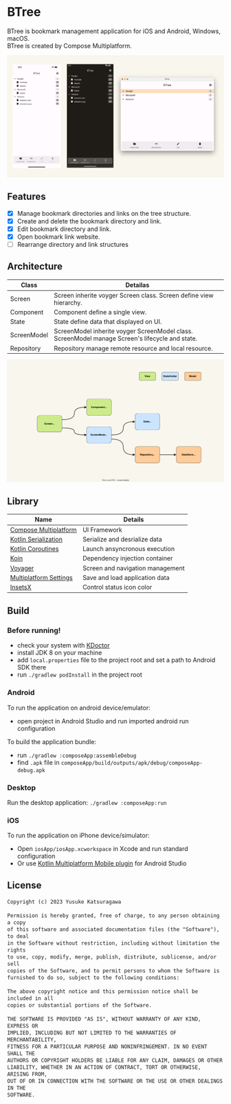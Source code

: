 # BTree

BTree is bookmark management application for iOS and Android, Windows, macOS.  
BTree is created by Compose Multiplatform.

![](https://raw.githubusercontent.com/kaleidot725/BTree/main/app.drawio.png)

## Features

- [x] Manage bookmark directories and links on the tree structure.
- [x] Create and delete the bookmark directory and link.
- [x] Edit bookmark directory and link. 
- [X] Open bookmark link website.
- [ ] Rearrange directory and link structures

## Architecture

| Class | Detailas |
| ----- | -------- |
| Screen | Screen inherite voyger Screen class. Screen define view hierarchy. |
| Component | Component define a single view. |
| State | State define data that displayed on UI. |
| ScreenModel | ScreenModel inherite voyger ScreenModel class. ScreenModel manage Screen's lifecycle and state. |
| Repository | Repository manage remote resource and local resource. |

![](https://raw.githubusercontent.com/kaleidot725/BTree/main/architecture.drawio.svg)

## Library

| Name | Details |
| ----- | ------ |
| [Compose Multiplatform](https://www.jetbrains.com/ja-jp/lp/compose-multiplatform/) | UI Framework |
| [Kotlin Serialization](https://kotlinlang.org/docs/serialization.html) | Serialize and desrialize data |
| [Kotlin Coroutines](https://kotlinlang.org/docs/serialization.html) | Launch ansyncronous execution |
| [Koin](https://insert-koin.io/) | Dependency injection container |
| [Voyager](https://voyager.adriel.cafe/) | Screen and navigation management |
| [Multiplatform Settings](https://github.com/russhwolf/multiplatform-settings) | Save and load application data |
| [InsetsX](https://github.com/mori-atsushi/insetsx) | Control status icon color | 

## Build

### Before running!
 - check your system with [KDoctor](https://github.com/Kotlin/kdoctor)
 - install JDK 8 on your machine
 - add `local.properties` file to the project root and set a path to Android SDK there
 - run `./gradlew podInstall` in the project root

### Android
To run the application on android device/emulator:  
 - open project in Android Studio and run imported android run configuration

To build the application bundle:
 - run `./gradlew :composeApp:assembleDebug`
 - find `.apk` file in `composeApp/build/outputs/apk/debug/composeApp-debug.apk`

### Desktop
Run the desktop application: `./gradlew :composeApp:run`

### iOS
To run the application on iPhone device/simulator:
 - Open `iosApp/iosApp.xcworkspace` in Xcode and run standard configuration
 - Or use [Kotlin Multiplatform Mobile plugin](https://plugins.jetbrains.com/plugin/14936-kotlin-multiplatform-mobile) for Android Studio

## License

```
Copyright (c) 2023 Yusuke Katsuragawa

Permission is hereby granted, free of charge, to any person obtaining a copy
of this software and associated documentation files (the "Software"), to deal
in the Software without restriction, including without limitation the rights
to use, copy, modify, merge, publish, distribute, sublicense, and/or sell
copies of the Software, and to permit persons to whom the Software is
furnished to do so, subject to the following conditions:

The above copyright notice and this permission notice shall be included in all
copies or substantial portions of the Software.

THE SOFTWARE IS PROVIDED "AS IS", WITHOUT WARRANTY OF ANY KIND, EXPRESS OR
IMPLIED, INCLUDING BUT NOT LIMITED TO THE WARRANTIES OF MERCHANTABILITY,
FITNESS FOR A PARTICULAR PURPOSE AND NONINFRINGEMENT. IN NO EVENT SHALL THE
AUTHORS OR COPYRIGHT HOLDERS BE LIABLE FOR ANY CLAIM, DAMAGES OR OTHER
LIABILITY, WHETHER IN AN ACTION OF CONTRACT, TORT OR OTHERWISE, ARISING FROM,
OUT OF OR IN CONNECTION WITH THE SOFTWARE OR THE USE OR OTHER DEALINGS IN THE
SOFTWARE.
```
